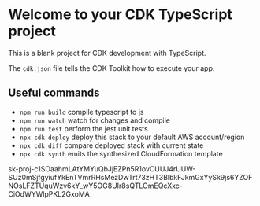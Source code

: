 # Welcome to your CDK TypeScript project

This is a blank project for CDK development with TypeScript.

The `cdk.json` file tells the CDK Toolkit how to execute your app.

## Useful commands

* `npm run build`   compile typescript to js
* `npm run watch`   watch for changes and compile
* `npm run test`    perform the jest unit tests
* `npx cdk deploy`  deploy this stack to your default AWS account/region
* `npx cdk diff`    compare deployed stack with current state
* `npx cdk synth`   emits the synthesized CloudFormation template


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